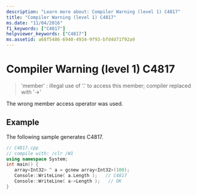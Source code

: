 ```yaml
---
description: "Learn more about: Compiler Warning (level 1) C4817"
title: "Compiler Warning (level 1) C4817"
ms.date: "11/04/2016"
f1_keywords: ["C4817"]
helpviewer_keywords: ["C4817"]
ms.assetid: a68f5486-6940-4934-9f93-bfd4d71f92a9
---
```

# Compiler Warning (level 1) C4817

> 'member' : illegal use of '.' to access this member; compiler replaced with '->'

The wrong member access operator was used.

## Example

The following sample generates C4817.

```cpp
// C4817.cpp
// compile with: /clr /W1
using namespace System;
int main() {
   array<Int32> ^ a = gcnew array<Int32>(100);
   Console::WriteLine( a.Length );   // C4817
   Console::WriteLine( a->Length );   // OK
}
```
